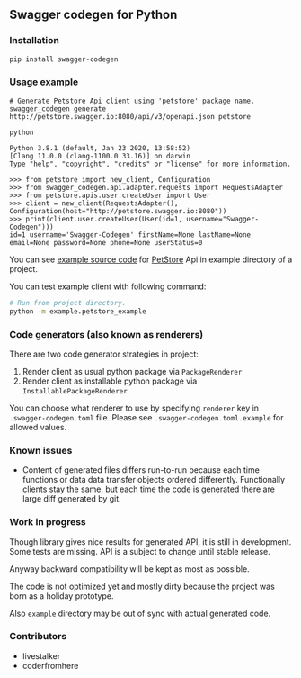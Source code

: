 ## Swagger codegen for Python

### Installation

```bash
pip install swagger-codegen
```

### Usage example

```
# Generate Petstore Api client using 'petstore' package name.
swagger_codegen generate http://petstore.swagger.io:8080/api/v3/openapi.json petstore

python

Python 3.8.1 (default, Jan 23 2020, 13:58:52) 
[Clang 11.0.0 (clang-1100.0.33.16)] on darwin
Type "help", "copyright", "credits" or "license" for more information.

>>> from petstore import new_client, Configuration
>>> from swagger_codegen.api.adapter.requests import RequestsAdapter
>>> from petstore.apis.user.createUser import User
>>> client = new_client(RequestsAdapter(), Configuration(host="http://petstore.swagger.io:8080"))
>>> print(client.user.createUser(User(id=1, username="Swagger-Codegen")))
id=1 username='Swagger-Codegen' firstName=None lastName=None email=None password=None phone=None userStatus=0
```

You can see [example source code](https://github.com/asyncee/swagger_codegen/tree/master/example)
for [PetStore](http://petstore.swagger.io:8080/) Api in example directory of a project.

You can test example client with following command:

```bash
# Run from project directory.
python -m example.petstore_example 
```

### Code generators (also known as renderers)

There are two code generator strategies in project:

1. Render client as usual python package via `PackageRenderer`
2. Render client as installable python package via `InstallablePackageRenderer`

You can choose what renderer to use by specifying `renderer` key in `.swagger-codegen.toml`
file. Please see `.swagger-codegen.toml.example` for allowed values.

### Known issues

- Content of generated files differs run-to-run because each time functions or data
data transfer objects ordered differently. Functionally clients stay the same, but
each time the code is generated there are large diff generated by git.

### Work in progress

Though library gives nice results for generated API, it is still in development.
Some tests are missing. API is a subject to change until stable release.

Anyway backward compatibility will be kept as most as possible.

The code is not optimized yet and mostly dirty because the project was born
as a holiday prototype.

Also `example` directory may be out of sync with actual generated code.

### Contributors

- livestalker
- coderfromhere
